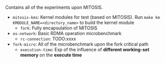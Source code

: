 Contains all of the experiments upon MITOSIS.

- `mitosis-kms`: Kernel modules for test (based on MITOSIS). Run `make km KMODULE_NAME=<directory_name>` to build the kernel module
  - `fork`: Fully encapsulation of MITOSIS
- `os-network`: Basic RDMA operation microbenchmark
    - `rc-connection`: TODO:xxxx
- `fork-micro`: All of the microbenchmark upon the fork critical path
    - `execution-time`: Exp of the influence of **different working-set memory** on the **execute time**
